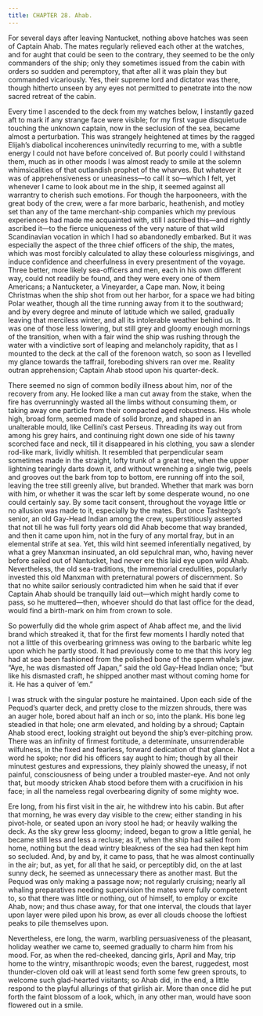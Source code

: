```yaml
---
title: CHAPTER 28. Ahab.
---
```


For several days after leaving Nantucket, nothing above hatches was seen of Captain Ahab. The mates regularly relieved each other at the watches, and for aught that could be seen to the contrary, they seemed to be the only commanders of the ship; only they sometimes issued from the cabin with orders so sudden and peremptory, that after all it was plain they but commanded vicariously. Yes, their supreme lord and dictator was there, though hitherto unseen by any eyes not permitted to penetrate into the now sacred retreat of the cabin.

Every time I ascended to the deck from my watches below, I instantly gazed aft to mark if any strange face were visible; for my first vague disquietude touching the unknown captain, now in the seclusion of the sea, became almost a perturbation. This was strangely heightened at times by the ragged Elijah’s diabolical incoherences uninvitedly recurring to me, with a subtle energy I could not have before conceived of. But poorly could I withstand them, much as in other moods I was almost ready to smile at the solemn whimsicalities of that outlandish prophet of the wharves. But whatever it was of apprehensiveness or uneasiness—to call it so—which I felt, yet whenever I came to look about me in the ship, it seemed against all warrantry to cherish such emotions. For though the harpooneers, with the great body of the crew, were a far more barbaric, heathenish, and motley set than any of the tame merchant-ship companies which my previous experiences had made me acquainted with, still I ascribed this—and rightly ascribed it—to the fierce uniqueness of the very nature of that wild Scandinavian vocation in which I had so abandonedly embarked. But it was especially the aspect of the three chief officers of the ship, the mates, which was most forcibly calculated to allay these colourless misgivings, and induce confidence and cheerfulness in every presentment of the voyage. Three better, more likely sea-officers and men, each in his own different way, could not readily be found, and they were every one of them Americans; a Nantucketer, a Vineyarder, a Cape man. Now, it being Christmas when the ship shot from out her harbor, for a space we had biting Polar weather, though all the time running away from it to the southward; and by every degree and minute of latitude which we sailed, gradually leaving that merciless winter, and all its intolerable weather behind us. It was one of those less lowering, but still grey and gloomy enough mornings of the transition, when with a fair wind the ship was rushing through the water with a vindictive sort of leaping and melancholy rapidity, that as I mounted to the deck at the call of the forenoon watch, so soon as I levelled my glance towards the taffrail, foreboding shivers ran over me. Reality outran apprehension; Captain Ahab stood upon his quarter-deck.

There seemed no sign of common bodily illness about him, nor of the recovery from any. He looked like a man cut away from the stake, when the fire has overrunningly wasted all the limbs without consuming them, or taking away one particle from their compacted aged robustness. His whole high, broad form, seemed made of solid bronze, and shaped in an unalterable mould, like Cellini’s cast Perseus. Threading its way out from among his grey hairs, and continuing right down one side of his tawny scorched face and neck, till it disappeared in his clothing, you saw a slender rod-like mark, lividly whitish. It resembled that perpendicular seam sometimes made in the straight, lofty trunk of a great tree, when the upper lightning tearingly darts down it, and without wrenching a single twig, peels and grooves out the bark from top to bottom, ere running off into the soil, leaving the tree still greenly alive, but branded. Whether that mark was born with him, or whether it was the scar left by some desperate wound, no one could certainly say. By some tacit consent, throughout the voyage little or no allusion was made to it, especially by the mates. But once Tashtego’s senior, an old Gay-Head Indian among the crew, superstitiously asserted that not till he was full forty years old did Ahab become that way branded, and then it came upon him, not in the fury of any mortal fray, but in an elemental strife at sea. Yet, this wild hint seemed inferentially negatived, by what a grey Manxman insinuated, an old sepulchral man, who, having never before sailed out of Nantucket, had never ere this laid eye upon wild Ahab. Nevertheless, the old sea-traditions, the immemorial credulities, popularly invested this old Manxman with preternatural powers of discernment. So that no white sailor seriously contradicted him when he said that if ever Captain Ahab should be tranquilly laid out—which might hardly come to pass, so he muttered—then, whoever should do that last office for the dead, would find a birth-mark on him from crown to sole.

So powerfully did the whole grim aspect of Ahab affect me, and the livid brand which streaked it, that for the first few moments I hardly noted that not a little of this overbearing grimness was owing to the barbaric white leg upon which he partly stood. It had previously come to me that this ivory leg had at sea been fashioned from the polished bone of the sperm whale’s jaw. “Aye, he was dismasted off Japan,” said the old Gay-Head Indian once; “but like his dismasted craft, he shipped another mast without coming home for it. He has a quiver of ’em.”

I was struck with the singular posture he maintained. Upon each side of the Pequod’s quarter deck, and pretty close to the mizzen shrouds, there was an auger hole, bored about half an inch or so, into the plank. His bone leg steadied in that hole; one arm elevated, and holding by a shroud; Captain Ahab stood erect, looking straight out beyond the ship’s ever-pitching prow. There was an infinity of firmest fortitude, a determinate, unsurrenderable wilfulness, in the fixed and fearless, forward dedication of that glance. Not a word he spoke; nor did his officers say aught to him; though by all their minutest gestures and expressions, they plainly showed the uneasy, if not painful, consciousness of being under a troubled master-eye. And not only that, but moody stricken Ahab stood before them with a crucifixion in his face; in all the nameless regal overbearing dignity of some mighty woe.

Ere long, from his first visit in the air, he withdrew into his cabin. But after that morning, he was every day visible to the crew; either standing in his pivot-hole, or seated upon an ivory stool he had; or heavily walking the deck. As the sky grew less gloomy; indeed, began to grow a little genial, he became still less and less a recluse; as if, when the ship had sailed from home, nothing but the dead wintry bleakness of the sea had then kept him so secluded. And, by and by, it came to pass, that he was almost continually in the air; but, as yet, for all that he said, or perceptibly did, on the at last sunny deck, he seemed as unnecessary there as another mast. But the Pequod was only making a passage now; not regularly cruising; nearly all whaling preparatives needing supervision the mates were fully competent to, so that there was little or nothing, out of himself, to employ or excite Ahab, now; and thus chase away, for that one interval, the clouds that layer upon layer were piled upon his brow, as ever all clouds choose the loftiest peaks to pile themselves upon.

Nevertheless, ere long, the warm, warbling persuasiveness of the pleasant, holiday weather we came to, seemed gradually to charm him from his mood. For, as when the red-cheeked, dancing girls, April and May, trip home to the wintry, misanthropic woods; even the barest, ruggedest, most thunder-cloven old oak will at least send forth some few green sprouts, to welcome such glad-hearted visitants; so Ahab did, in the end, a little respond to the playful allurings of that girlish air. More than once did he put forth the faint blossom of a look, which, in any other man, would have soon flowered out in a smile.